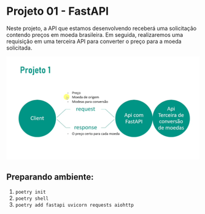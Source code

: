 # Projeto 01 - FastAPI
Neste projeto, a API que estamos desenvolvendo receberá uma solicitação contendo preços em moeda brasileira. Em seguida, realizaremos uma requisição em uma terceira API para converter o preço para a moeda solicitada.

![](https://github.com/PedroGuilhermeSilv/API-Convers-o-Moeda/blob/main/img/projeto01.png)
## Preparando ambiente:
1. `poetry init`
2. `poetry shell`
3. `poetry add fastapi uvicorn requests aiohttp`